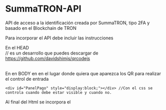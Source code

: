 # SummaTRON-API
API de acceso a la identificación creada por SummaTRON, tipo 2FA y basado en el Blockchain de TRON

Para incorporar el API debe incluir las instrucciones

En el  HEAD <br>
	<script src="qrcode.min.js" ></script> // es un desarrollo que puedes descargar de https://github.com/davidshimjs/qrcodejs<br>
	<script src="/api/js/apisummatron.js" ></script><br>

En en BODY en en el lugar donde quiera que aparezca los QR para realizar el control de entrada<br>

	<div id="PanelPago" style="display:block;"></div> //Con el css se controla cuando debe estar visible y cuando no.
  
  Al final del Html se incorpora el <script><br>
  
  $("#PanelPago").load("/api/PanelPago.html", function() {<br>
    sCuenta = "XXXXXXXXXXXXXXXXXXXXXXXXXXXXXXXXXX";<br>
    $("#Propietario").text(sCuenta);<br>
    Verificar(sCuenta,"FUNCION a EJECUTAR");<br>
  });<br>
  <p>
  Con este script se muestra el QR y se indica cual es la cuenta TRON de la empresa.
  En FUNCION a EJECUTAR de debe indicar el nombre de la funcion que se ejecutará cuando la identificación finalice, se devuelve como
  parámetro la cuenta TRON o un string vacio, ni tras 60 segundos ha se ha producido la identificación.
  </p>
  <p>
  <b>MUY IMPORTANTE</b><br>
  Para poder utilizar SummaTRON API debe registrar el nombre de la empresa que será usado como parte de la clave que se envía en el proceso de identificacion.
  Este proceso se realiza enviando 1 SummaTRON desde la cuenta de la empresa, la misma que luego se debe incluir en la llamada a la función Verificar(), a la cuenta del proyecto:TFQwLDzUvEc99ktd3TvUc9g3uATGmX2fS7, y es muy importante, indicar en la Descripcion el nombre de la empresa, sugerimos que sea el dominio sin www ni .com.
  <br>
  Puedes comprar el Summatron en https://tronscan.org/#/tokens/list?search=IdTronix, 1 TRX = 1 SummaTRON.
  Puedes comprar IdTronix en https://tronscan.org/#/tokens/list?search=IdTronix, 1 TRX = 1000 IdTronix.
  <p>
